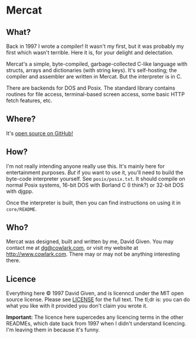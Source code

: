 Mercat
======

What?
-----

Back in 1997 I wrote a compiler! It wasn't my first, but it was probably my
first which wasn't terrible. Here it is, for your delight and delectation.

Mercat's a simple, byte-compiled, garbage-collected C-like language with
structs, arrays and dictionaries (with string keys). It's self-hosting; the
compiler and assembler are written in Mercat. But the interpreter is in C.

There are backends for DOS and Posix. The standard library contains routines
for file access, terminal-based screen access, some basic HTTP fetch features,
etc.

Where?
------

It's [open source on GitHub!](https://github.com/davidgiven/mercat)

How?
----

I'm not really intending anyone really use this. It's mainly here for
entertainment purposes. _But_ if you want to use it, you'll need to build the
byte-code interpreter yourself. See `posix/posix.txt`. It should compile on
normal Posix systems, 16-bit DOS with Borland C (I think?) or 32-bit DOS with
djgpp.

Once the interpreter is built, then you can find instructions on using it in
`core/README`.

Who?
----

Mercat was designed, built and written by me, David Given. You may
contact me at dg@cowlark.com, or visit my website at http://www.cowlark.com.
There may or may not be anything interesting there.

Licence
-------

Everything here  © 1997 David Given, and is licenncd under the MIT open source
license. Please see [LICENSE](LICENSE) for the full text.  The tl;dr is: you
can do what you like with it provided you don't claim you wrote it.

__Important:__ The licence here supercedes any licencing terms in the other
READMEs, which date back from 1997 when I didn't understand licencing. I'm
leaving them in because it's funny.

